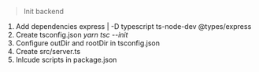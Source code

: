 > Init backend
1. Add dependencies express | -D typescript ts-node-dev @types/express
3. Create tsconfig.json *yarn tsc --init*
4. Configure outDir and rootDir in tsconfig.json
5. Create src/server.ts
6. Inlcude scripts in package.json